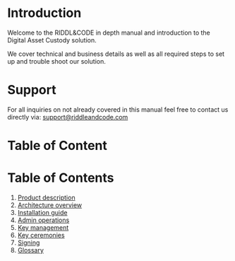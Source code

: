# Introduction

Welcome to the RIDDL&CODE in depth manual and introduction to the Digital Asset Custody solution. 

We cover technical and business details as well as all required steps to set up and trouble shoot our solution. 


# Support
For all inquiries on not already covered in this manual feel free to contact us directly via: support@riddleandcode.com


# Table of Content

# Table of Contents
1. [Product description](ProductDescription.md)
2. [Architecture overview](Architecture-Overview.md)
3. [Installation guide](Installation-Guide.md)
5. [Admin operations](Admin-menu-operations.md)
6. [Key management](Key-management.md)
7. [Key ceremonies](Key-ceremonies.md)
8. [Signing](Signing-of-transactions.md)
9. [Glossary](Glossary.md)